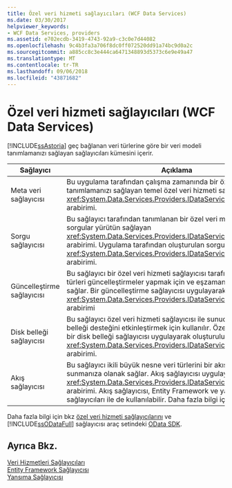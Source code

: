 ```yaml
---
title: Özel veri hizmeti sağlayıcıları (WCF Data Services)
ms.date: 03/30/2017
helpviewer_keywords:
- WCF Data Services, providers
ms.assetid: e702ecdb-3419-4743-92a9-c3c0e7d44082
ms.openlocfilehash: 9c4b3fa3a706f8dc0ff072520dd91a74bc9d0a2c
ms.sourcegitcommit: a885cc8c3e444ca6471348893d5373c6e9e49a47
ms.translationtype: MT
ms.contentlocale: tr-TR
ms.lasthandoff: 09/06/2018
ms.locfileid: "43871682"
---
```

# <a name="custom-data-service-providers-wcf-data-services"></a>Özel veri hizmeti sağlayıcıları (WCF Data Services)
[!INCLUDE[ssAstoria](../../../../includes/ssastoria-md.md)] geç bağlanan veri türlerine göre bir veri modeli tanımlamanızı sağlayan sağlayıcıları kümesini içerir.  
  
|Sağlayıcı|Açıklama|  
|--------------|-----------------|  
|Meta veri sağlayıcısı|Bu uygulama tarafından çalışma zamanında bir özel veri modeli tanımlamanızı sağlayan temel özel veri hizmeti sağlayıcısı, <xref:System.Data.Services.Providers.IDataServiceMetadataProvider> arabirimi.|  
|Sorgu sağlayıcısı|Bu sağlayıcı tarafından tanımlanan bir özel veri modeline karşı sorgular yürütün sağlayan <xref:System.Data.Services.Providers.IDataServiceMetadataProvider> arabirimi. Uygulama tarafından oluşturulan sorgu sağlayıcısı <xref:System.Data.Services.Providers.IDataServiceQueryProvider> arabirimi.|  
|Güncelleştirme sağlayıcısı|Bu sağlayıcı bir özel veri hizmeti sağlayıcısı tarafından sunulan türleri güncelleştirmeler yapmak için ve eşzamanlılık yönetmenizi sağlar. Bir güncelleştirme sağlayıcısı uygulayarak oluşturulur <xref:System.Data.Services.Providers.IDataServiceUpdateProvider> arabirimi|  
|Disk belleği sağlayıcısı|Bu sağlayıcı özel veri hizmeti sağlayıcısı ile sunucu tabanlı disk belleği desteğini etkinleştirmek için kullanılır. Özel veri hizmeti için bir disk belleği sağlayıcısı uygulayarak oluşturulur <xref:System.Data.Services.Providers.IDataServicePagingProvider> arabirimi.|  
|Akış sağlayıcısı|Bu sağlayıcı ikili büyük nesne veri türlerini bir akış olarak kullanıma sunmanıza olanak sağlar. Akış sağlayıcısı uygulayarak oluşturulur <xref:System.Data.Services.Providers.IDataServiceStreamProvider> arabirimi. Akış sağlayıcısı, Entity Framework ve yansıma veri kaynak sağlayıcıları ile de kullanılabilir. Daha fazla bilgi için [Akış sağlayıcısı](../../../../docs/framework/data/wcf/streaming-provider-wcf-data-services.md).|  
  
 Daha fazla bilgi için bkz [özel veri hizmeti sağlayıcılarını](https://go.microsoft.com/fwlink/?LinkID=186850) ve [!INCLUDE[ssODataFull](../../../../includes/ssodatafull-md.md)] sağlayıcısı araç setindeki [OData SDK](https://go.microsoft.com/fwlink/?LinkId=186069).  
  
## <a name="see-also"></a>Ayrıca Bkz.  
 [Veri Hizmetleri Sağlayıcıları](../../../../docs/framework/data/wcf/data-services-providers-wcf-data-services.md)  
 [Entity Framework Sağlayıcısı](../../../../docs/framework/data/wcf/entity-framework-provider-wcf-data-services.md)  
 [Yansıma Sağlayıcısı](../../../../docs/framework/data/wcf/reflection-provider-wcf-data-services.md)
